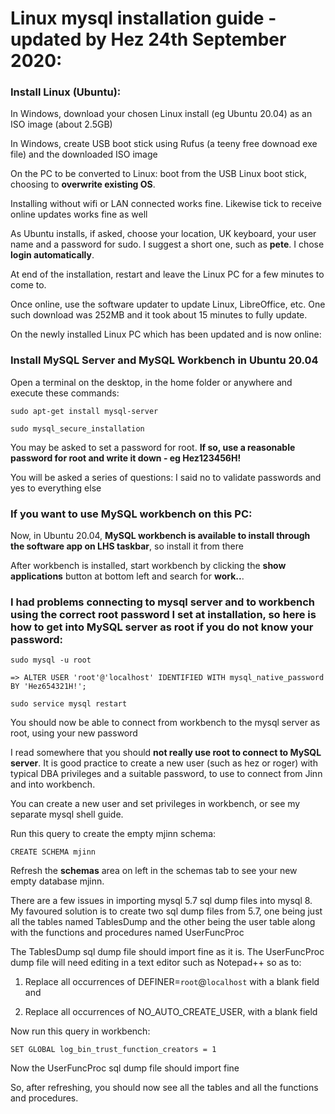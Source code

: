 # Linux mysql installation guide - updated by Hez 24th September 2020:

### Install Linux (Ubuntu):	

In Windows, download your chosen Linux install (eg Ubuntu 20.04) as an ISO image (about 2.5GB)

In Windows, create USB boot stick using Rufus (a teeny free downoad exe file) and the downloaded ISO image

On the PC to be converted to Linux: boot from the USB Linux boot stick, choosing to **overwrite existing OS**.

Installing without wifi or LAN connected works fine. Likewise tick to receive online updates works fine as well

As Ubuntu installs, if asked, choose your location, UK keyboard, your user name and a password for sudo. I suggest a short one, such as **pete**. I chose **login automatically**.

At end of the installation, restart and leave the Linux PC for a few minutes to come to.

Once online, use the software updater to update Linux, LibreOffice, etc.  One such download was 252MB and it took about 15 minutes to fully update. 

On the newly installed Linux PC which has been updated and is now online: 

### Install MySQL Server and MySQL Workbench in Ubuntu 20.04

Open a terminal on the desktop, in the home folder or anywhere and execute these commands:
 
	sudo apt-get install mysql-server 
	
	sudo mysql_secure_installation

You may be asked to set a password for root.  **If so, use a reasonable password for root and write it down - eg Hez123456H!** 

You will be asked a series of questions: I said no to validate passwords and yes to everything else

### If you want to use MySQL workbench on this PC:  

Now, in Ubuntu 20.04, **MySQL workbench is available to install through the software app on LHS taskbar**, so install it from there

After workbench is installed, start workbench by clicking the **show applications** button at bottom left and search for **work..**.

### I had problems connecting to mysql server and to workbench using the correct root password I set at installation, so here is how to get into MySQL server as root if you do not know your password:

	sudo mysql -u root
	
	=> ALTER USER 'root'@'localhost' IDENTIFIED WITH mysql_native_password BY 'Hez654321H!';
	
	sudo service mysql restart

You should now be able to connect from workbench to the mysql server as root, using your new password

I read somewhere that you should **not really use root to connect to MySQL server**. It is good practice to create a new user (such as hez or roger) with typical DBA privileges and a suitable password, to use to connect from Jinn and into workbench.

You can create a new user and set privileges in workbench, or see my separate mysql shell guide.

Run this query to create the empty mjinn schema:

	CREATE SCHEMA mjinn 

Refresh the **schemas** area on left in the schemas tab to see your new empty database mjinn.	

There are a few issues in importing mysql 5.7 sql dump files into mysql 8.  My favoured solution is to create two sql dump files from 5.7, one being just all the tables named TablesDump and the other being the user table along with the functions and procedures named UserFuncProc

The TablesDump sql dump file should import fine as it is.  The UserFuncProc dump file will need editing in a text editor such as Notepad++ so as to:

1. Replace all occurrences of DEFINER=`root`@`localhost` with a blank field and 

2. Replace all occurrences of NO_AUTO_CREATE_USER, with a blank field

Now run this query in workbench:

    SET GLOBAL log_bin_trust_function_creators = 1

Now the UserFuncProc sql dump file should import fine

So, after refreshing, you should now see all the tables and all the functions and procedures.
